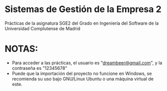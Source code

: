 # Sistemas de Gestión de la Empresa 2
Prácticas de la asignatura SGE2 del Grado en Ingeniería del Software de la Universidad Complutense de Madrid

# NOTAS:
* Para acceder a las prácticas, el usuario es "dreambeer@gmail.com", y la contraseña es "12345678"
* Puede que la importación del proyecto no funcione en Windows, se recomienda su uso bajo GNU/Linux Ubuntu o una máquina virtual de este.
